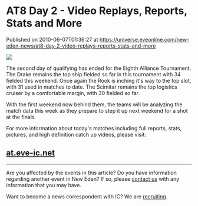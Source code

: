 # AT8 Day 2 - Video Replays, Reports, Stats and More
Published on 2010-06-07T01:36:27 at https://universe.eveonline.com/new-eden-news/at8-day-2-video-replays-reports-stats-and-more

![](http://www.eve-ic.net/media/assets/icarticlebanner.png)  
  
The second day of qualifying has ended for the Eighth Alliance Tournament. The Drake remains the top ship fielded so far in this tournament with 34 fielded this weekend. Once again the Rook is inching it's way to the top slot, with 31 used in matches to date. The Scimitar remains the top logistics cruiser by a comfortable margin, with 30 fielded so far.  
  
With the first weekend now behind them, the teams will be analyzing the match data this week as they prepare to step it up next weekend for a shot at the finals.  
  
For more information about today's matches including full reports, stats, pictures, and high definition catch up videos, please visit:

## [at.eve-ic.net](http://at.eve-ic.net/8/index.php?view=home)

* * *

Are you affected by the events in this article? Do you have information regarding another event in New Eden? If so, please [contact us](http://www.eveonline.com/news.asp?a=submitrp) with any information that you may have.  
  
Want to become a news correspondent with IC? We are [recruiting](http://www.eveonline.com/isd.asp).
